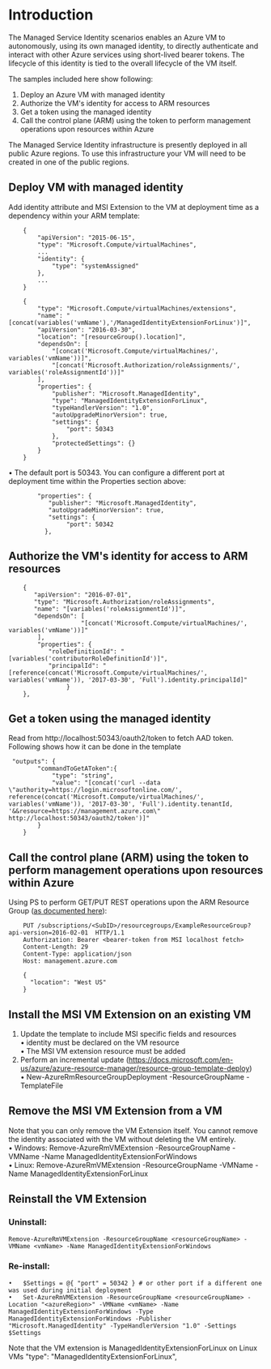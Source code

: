 
# Introduction
The Managed Service Identity scenarios enables an Azure VM to autonomously, using its own managed identity, to directly authenticate and interact with other Azure services using short-lived bearer tokens.  The lifecycle of this identity is tied to the overall lifecycle of the VM itself.

The samples included here show following:
1. Deploy an Azure VM with managed identity
2. Authorize the VM's identity for access to ARM resources
3. Get a token using the managed identity
4. Call the control plane (ARM) using the token to perform management operations upon resources within Azure

The Managed Service Identity infrastructure is presently deployed in all public Azure regions. To use this infrastructure your VM will need to be created in one of the public regions. 

## Deploy VM with managed identity
Add identity attribute and MSI Extension to the VM at deployment time as a dependency within your ARM template:
```
    {
        "apiVersion": "2015-06-15",
        "type": "Microsoft.Compute/virtualMachines",
        ...
        "identity": { 
            "type": "systemAssigned"
        },
        ...
    }
```
```
    { 
        "type": "Microsoft.Compute/virtualMachines/extensions",
        "name": "[concat(variables('vmName'),'/ManagedIdentityExtensionForLinux')]",
        "apiVersion": "2016-03-30",
        "location": "[resourceGroup().location]",
        "dependsOn": [
            "[concat('Microsoft.Compute/virtualMachines/', variables('vmName'))]",
            "[concat('Microsoft.Authorization/roleAssignments/', variables('roleAssignmentId'))]"
        ],
        "properties": {
            "publisher": "Microsoft.ManagedIdentity",
            "type": "ManagedIdentityExtensionForLinux",
            "typeHandlerVersion": "1.0",
            "autoUpgradeMinorVersion": true,
            "settings": {
                "port": 50343
            },
            "protectedSettings": {}
        }
    } 
```
•	The default port is 50343.  You can configure a different port at deployment time within the Properties section above:
```
        "properties": {
           "publisher": "Microsoft.ManagedIdentity",
           "autoUpgradeMinorVersion": true,
           "settings": {
                "port": 50342
          },
```
## Authorize the VM's identity for access to ARM resources

```
    {
       "apiVersion": "2016-07-01",
       "type": "Microsoft.Authorization/roleAssignments",
       "name": "[variables('roleAssignmentId')]",
       "dependsOn": [
                    "[concat('Microsoft.Compute/virtualMachines/', variables('vmName'))]"
        ],
        "properties": {
           "roleDefinitionId": "[variables('contributorRoleDefinitionId')]",
           "principalId": "[reference(concat('Microsoft.Compute/virtualMachines/', variables('vmName')), '2017-03-30', 'Full').identity.principalId]"
                }
    },
```
## Get a token using the managed identity
Read from http://localhost:50343/oauth2/token to fetch AAD token. Following shows how it can be done in the template
```
 "outputs": {
        "commandToGetAToken":{
            "type": "string",
            "value": "[concat('curl --data \"authority=https://login.microsoftonline.com/', reference(concat('Microsoft.Compute/virtualMachines/', variables('vmName')), '2017-03-30', 'Full').identity.tenantId, '&&resource=https://management.azure.com\" http://localhost:50343/oauth2/token')]"
        }
    }
```
## Call the control plane (ARM) using the token to perform management operations upon resources within Azure
Using PS to perform GET/PUT REST operations upon the ARM Resource Group ([as documented here](https://docs.microsoft.com/en-us/rest/api/)):

```
    PUT /subscriptions/<SubID>/resourcegroups/ExampleResourceGroup?api-version=2016-02-01  HTTP/1.1
    Authorization: Bearer <bearer-token from MSI localhost fetch>
    Content-Length: 29
    Content-Type: application/json
    Host: management.azure.com

    {
      "location": "West US"
    }
```

## Install the MSI VM Extension on an existing VM
1) Update the template to include MSI specific fields and resources  
  •	identity must be declared on the VM resource  
  •	The MSI VM extension resource must be added
2) Perform an incremental update (https://docs.microsoft.com/en-us/azure/azure-resource-manager/resource-group-template-deploy)  
  •	New-AzureRmResourceGroupDeployment -ResourceGroupName <yourResourceGoup> -TemplateFile <yourTemplateFile>

## Remove the MSI VM Extension from a VM
Note that you can only remove the VM Extension itself. You cannot remove the identity associated with the VM without deleting the VM entirely.  
  •	Windows: Remove-AzureRmVMExtension -ResourceGroupName <resourceGroupName> -VMName <vmName> -Name ManagedIdentityExtensionForWindows  
  •	Linux: Remove-AzureRmVMExtension -ResourceGroupName <resourceGroupName> -VMName <vmName> -Name ManagedIdentityExtensionForLinux

## Reinstall the VM Extension
### Uninstall:
 ```
 Remove-AzureRmVMExtension -ResourceGroupName <resourceGroupName> -VMName <vmName> -Name ManagedIdentityExtensionForWindows
 ```
### Re-install:
```
•	$Settings = @{ "port" = 50342 } # or other port if a different one was used during initial deployment  
•	Set-AzureRmVMExtension -ResourceGroupName <resourceGroupName> -Location "<azureRegion>" -VMName <vmName> -Name ManagedIdentityExtensionForWindows -Type ManagedIdentityExtensionForWindows -Publisher "Microsoft.ManagedIdentity" -TypeHandlerVersion "1.0" -Settings $Settings
```
Note that the VM extension is ManagedIdentityExtensionForLinux on Linux VMs            "type": "ManagedIdentityExtensionForLinux",
